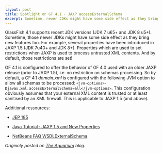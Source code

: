 ```yaml
---
layout: post
title: Spotlight on GF 4.1 - JAXP accessExternalSchema
excerpt: Sometime, newer JDKs might have some side effect as they bring new features...
---
```


GlassFish 4.1 supports recent JDK versions (JDK 7 u65+ and JDK 8 u5+). Sometime, those newer JDKs might have some side effect as they bring new features too. 
For example, several properties have been introduced in JAXP 1.5 (JDK 7u40+ and JDK 8+). Properties which are used to set restrictions when JAXP is used to process untrusted XML contents. And by default, those restrictions are set!

GF 4.1 is configured to offer the behavior of GF 4.0 used with an older JAXP release (prior to JAXP 1.5), i.e. no restriction on schemas processing. So by default, a GF 4.1 _domain.xml_ is configured with the following JVM option to allow all schemas to be processed: `<jvm-options>-Djavax.xml.accessExternalSchema=all</jvm-options>`. This configuration obviously assumes that your external XML content is trusted or at least sanitised by an XML firewall. This is applicable to JAXP 1.5 (and above).


Additional ressources:


* [JEP 185](http://openjdk.java.net/jeps/185)


* [Java Tutorial : JAXP 1.5 and New Properties](http://docs.oracle.com/javase/tutorial/jaxp/properties/index.html)


* [NetBeans FAQ WSDLExternalSchema](http://wiki.netbeans.org/FaqWSDLExternalSchema?utm_content=buffere8667)


*Originaly posted on [The Aquarium](https://blogs.oracle.com/theaquarium/spotlight-on-glassfish-41%3a-4-jaxp-accessexternalschema) blog.*
